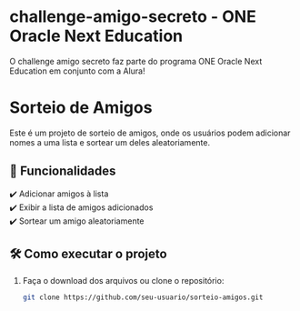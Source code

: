 # challenge-amigo-secreto - ONE Oracle Next Education

O challenge amigo secreto faz parte do programa ONE Oracle Next Education em conjunto com a Alura! 

# Sorteio de Amigos

Este é um projeto de sorteio de amigos, onde os usuários podem adicionar nomes a uma lista e sortear um deles aleatoriamente.

## 🚀 Funcionalidades

✔️ Adicionar amigos à lista  
✔️ Exibir a lista de amigos adicionados  
✔️ Sortear um amigo aleatoriamente   

## 🛠️ Como executar o projeto

1. Faça o download dos arquivos ou clone o repositório:
   ```sh
   git clone https://github.com/seu-usuario/sorteio-amigos.git
